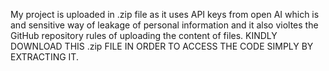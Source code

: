 My project is uploaded in .zip file as it uses API keys from open AI which is and sensitive way of leakage of personal information and it also violtes the GitHub repository rules of uploading the content of files.
KINDLY DOWNLOAD THIS .zip FILE IN ORDER TO ACCESS THE CODE SIMPLY BY EXTRACTING IT.

